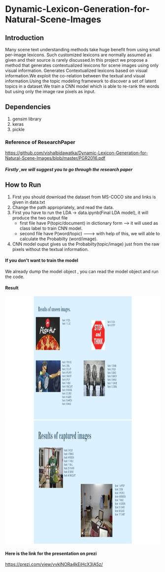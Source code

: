 # Dynamic-Lexicon-Generation-for-Natural-Scene-Images

Introduction
----
Many scene text understanding  methods take huge benefit from using small per-image lexicons. Such customized lexicons are normally assumed as given and their source is rarely discussed.In this project we propose a method that generates contextualized lexicons for scene images using only visual information. 
Generates Contextualized lexicons based on visual information.We exploit the co-relation between the textual and visual information.Using the topic modeling framework to discover a set of latent topics in a dataset.We train a CNN model which is able to re-rank the words but using only the image raw pixels as input.

Dependencies
-----
1. gensim library
2. keras 
3. pickle 

### Reference of ResearchPaper
https://github.com/vishalbidawatka/Dynamic-Lexicon-Generation-for-Natural-Scene-Images/blob/master/PGR2016.pdf

##### Firstly ,we will suggest you to go through the research paper

How to Run
----
1. First you should download the dataset from MS-COCO site and links is given in data.txt
2. Change the path appropriately, and read the data.
3. First you have to run the LDA -> data.ipynb(Final LDA model), it will produce the two output file 
    *  first file have P(topic/document) in dictionary form   --> it will used as class label to train CNN model.
    *  second file have P(word/topic)    ---> with help of this, we will able to calculate the Probabilty (word/image).
4. CNN model ouput gives us the Probabilty(topic/image) just from the raw pixels without the textual information.



#### If you don't want to train the model
We already dump the model object , you can read the model object and run the code.

#### Result
<img src="1.png" width="700" height="400">
<img src="download (1).png" width="700" height="400">




#### Here is the link for the presentation on prezi
https://prezi.com/view/vvklNORa4kEiHcX3lA5z/





